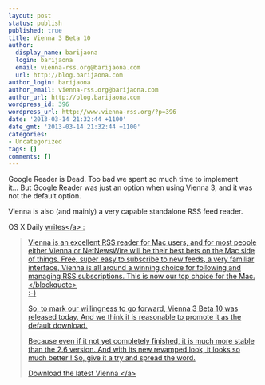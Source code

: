 ```yaml
---
layout: post
status: publish
published: true
title: Vienna 3 Beta 10
author:
  display_name: barijaona
  login: barijaona
  email: vienna-rss.org@barijaona.com
  url: http://blog.barijaona.com
author_login: barijaona
author_email: vienna-rss.org@barijaona.com
author_url: http://blog.barijaona.com
wordpress_id: 396
wordpress_url: http://www.vienna-rss.org/?p=396
date: '2013-03-14 21:32:44 +1100'
date_gmt: '2013-03-14 21:32:44 +1100'
categories:
- Uncategorized
tags: []
comments: []
---
```

<p>Google Reader is Dead. Too bad we spent so much time to implement it...&nbsp;But Google Reader was just an option when using Vienna 3, and it was not the default option.</p>
<p>Vienna is also (and mainly) a very capable standalone RSS feed reader.</p>
<p>OS X Daily <a href="http:&#47;&#47;osxdaily.com&#47;2013&#47;03&#47;14&#47;best-google-reader-alternatives&#47;">writes<&#47;a> :</p>
<blockquote><p>Vienna is an excellent RSS reader for Mac users, and for most people either Vienna or NetNewsWire will be their best bets on the Mac side of things. Free, super easy to subscribe to new feeds, a very familiar interface, Vienna is all around a winning choice for following and managing RSS subscriptions. This is now our top choice for the Mac.<&#47;blockquote><br />
:-)</p>
<p>So, to mark our willingness to go forward, Vienna 3 Beta 10 was released today. And we think it is reasonable to promote it as the default download.</p>
<p>Because even if it not yet completely finished, it is much more stable than the 2.6 version. And with its new revamped look, it looks so much better ! So, give it a try and spread the word.</p>
<p><a href="https:&#47;&#47;sourceforge.net&#47;projects&#47;vienna-rss&#47;files&#47;latest&#47;download"> Download the latest Vienna <&#47;a></p>

